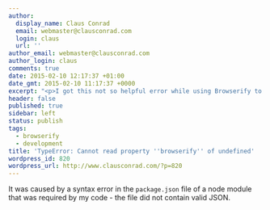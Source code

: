 ```yaml
---
author:
  display_name: Claus Conrad
  email: webmaster@clausconrad.com
  login: claus
  url: ''
author_email: webmaster@clausconrad.com
author_login: claus
comments: true
date: 2015-02-10 12:17:37 +01:00
date_gmt: 2015-02-10 11:17:37 +0000
excerpt: "<p>I got this not so helpful error while using Browserify to bundle a web application.</p>\r\n"
header: false
published: true
sidebar: left
status: publish
tags:
  - browserify
  - development
title: 'TypeError: Cannot read property ''browserify'' of undefined'
wordpress_id: 820
wordpress_url: http://www.clausconrad.com/?p=820
---
```

It was caused by a syntax error in the `package.json` file of a node module that was required by my code - the file did not contain valid JSON.
